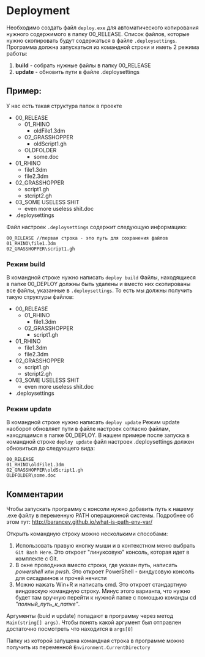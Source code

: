 # Deployment

Необходимо создать файл `deploy.exe` для автоматического копирования нужного содержимого в папку 00_RELEASE. Список файлов, которые нужно скопировать будут содержаться в файле `.deploysettings`. Программа должна запускаться из командной строки и иметь 2 режима работы: 
1. **build** - собрать нужные файлы в папку 00_RELEASE
2. **update** - обновить пути в файле .deploysettings

## Пример:
У нас есть такая структура папок в проекте
- 00_RELEASE
    - 01_RHINO
        - oldFile1.3dm
    - 02_GRASSHOPPER
        - oldScript1.gh
    - OLDFOLDER
        - some.doc
- 01_RHINO
    - file1.3dm
    - file2.3dm
- 02_GRASSHOPPER
    - script1.gh
    - stcript2.gh
- 03_SOME USELESS SHIT
    - even more useless shit.doc
- .deploysettings

Файл настроек `.deploysettings` содержит следующую информацию:
```
00_RELEASE //первая строка - это путь для сохранения файлов
01_RHINO\file1.3dm
02_GRASSHOPPER\script1.gh
```

### Режим build
В командной строке нужно написать `deploy build`
Файлы, находящиеся в папке 00_DEPLOY должны быть удалены и вместо них скопированы все файлы, указанные в `.deploysettings`. То есть мы должны получить такую структуры файлов:
- 00_RELEASE
    - 01_RHINO
        - file1.3dm
    - 02_GRASSHOPPER
        - script1.gh
- 01_RHINO
    - file1.3dm
    - file2.3dm
- 02_GRASSHOPPER
    - script1.gh
    - stcript2.gh
- 03_SOME USELESS SHIT
    - even more useless shit.doc
- .deploysettings

### Режим update
В командной строке нужно написать `deploy update`
Режим update наоборот обновляет пути в файле настроек согласно файлам, находящимся в папке 00_DEPLOY. В нашем примере после запуска в командной строке `deploy update` файл настроек .deploysettings должен обновиться до следующего вида:
```
00_RELEASE
01_RHINO\oldFile1.3dm
02_GRASSHOPPER\oldScript1.gh
OLDFOLDER\some.doc
```

## Комментарии
Чтобы запускать программу с консоли нужно добавить путь к нашему .exe файлу в переменную PATH операционной системы. Подробнее об этом тут: http://barancev.github.io/what-is-path-env-var/

Открыть командную строку можно несколькими способами:
1. Использовать правую кнопку мыши и в контекстном меню выбрать `Git Bash Here`. Это откроет "линуксовую" консоль, которая идет в комплекте с Git.
2. В окне проводника вместо строки, где указан путь, написать *powershell* или *pwsh*. Это откроет PowerShell - виндусовую консоль для сисадминов и прочей нечисти
3. Можно нажать Win+R и написать cmd. Это откроет стандартную виндовскую командную строку. Минус этого варианта, что нужно будет там вручную перейти к нужной папке с помощью команды cd *"полный_путь_к_папке"*.

Аргументы (buid и update) попадают в программу через метод `Main(string[] args)`.
Чтобы понять какой аргумент был отправлен достаточно посмотреть что находится в `args[0]`

Папку из которой запущена командная строка в программе можно получить из переменной `Environment.CurrentDirectory`
